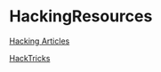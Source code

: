 # HackingResources

[Hacking Articles](https://www.hackingarticles.in/)

[HackTricks](https://book.hacktricks.xyz/)